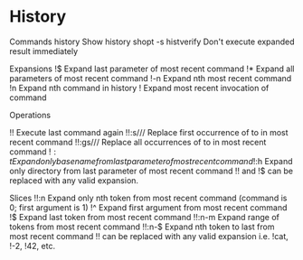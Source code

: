 # History

Commands
history	Show history
shopt -s histverify	Don't execute expanded result immediately

Expansions
!$	Expand last parameter of most recent command
!*	Expand all parameters of most recent command
!-n	Expand nth most recent command
!n	Expand nth command in history
!<command>	Expand most recent invocation of command <command>

Operations

!!	Execute last command again
!!:s/<FROM>/<TO>/	Replace first occurrence of <FROM> to <TO> in most recent command
!!:gs/<FROM>/<TO>/	Replace all occurrences of <FROM> to <TO> in most recent command
!$:t	Expand only basename from last parameter of most recent command
!$:h	Expand only directory from last parameter of most recent command
!! and !$ can be replaced with any valid expansion.

Slices
!!:n	Expand only nth token from most recent command (command is 0; first argument is 1)
!^	Expand first argument from most recent command
!$	Expand last token from most recent command
!!:n-m	Expand range of tokens from most recent command
!!:n-$	Expand nth token to last from most recent command
!! can be replaced with any valid expansion i.e. !cat, !-2, !42, etc.
